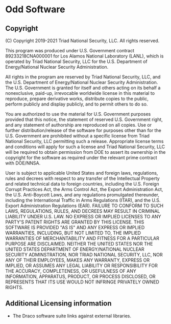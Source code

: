 # Odd Software

## Copyright

(C) Copyright 2019-2021 Triad National Security, LLC.  All rights reserved.

This program was produced under U.S. Government contract 89233218CNA000001 for
Los Alamos National Laboratory (LANL), which is operated by Triad National
Security, LLC for the U.S. Department of Energy/National Nuclear Security
Administration.

All rights in the program are reserved by Triad National Security, LLC, and the
U.S. Department of Energy/National Nuclear Security Administration. The
U.S. Government is granted for itself and others acting on its behalf a
nonexclusive, paid-up, irrevocable worldwide license in this material to
reproduce, prepare derivative works, distribute copies to the public, perform
publicly and display publicly, and to permit others to do so.

You are authorized to use the material for U.S. Government purposes provided
that this notice, the statement of reserved U.S. Government right, and any
statement of authorship are reproduced on all copies. Use or further
distribution/release of the software for purposes other than for the
U.S. Government are prohibited without a specific license from Triad National
Security, LLC permitting such a release. Appropriate license terms and
conditions will apply for such a license and Triad National Security, LLC will
be required to obtain permission from DOE to assert its ownership in the
copyright for the software as required under the relevant prime contract with
DOE/NNSA.

User is subject to applicable United States and foreign laws, regulations, rules
and decrees with respect to any transfer of the Intellectual Property and
related technical data to foreign countries, including the U.S. Foreign Corrupt
Practices Act, the Arms Control Act, the Export Administration Act, the
U.S. Anti-Boycott Laws, and any regulations promulgated thereunder, including
the International Traffic in Arms Regulations (ITAR), and the U.S. Export
Administration Regulations (EAR). FAILURE TO CONFORM TO SUCH LAWS, REGULATIONS,
RULES, AND DECREES MAY RESULT IN CRIMINAL LIABILITY UNDER U.S. LAW.  NO EXPRESS
OR IMPLIED LICENSES TO ANY PARTY'S PATENT RIGHTS ARE GRANTED BY THIS
LICENSE. THIS SOFTWARE IS PROVIDED "AS IS" AND ANY EXPRESS OR IMPLIED
WARRANTIES, INCLUDING, BUT NOT LIMITED TO, THE IMPLIED WARRANTIES OF
MERCHANTABILITY AND FITNESS FOR A PARTICULAR PURPOSE ARE DISCLAIMED. NEITHER THE
UNITED STATES NOR THE UNITED STATES DEPARTMENT OF ENERGY/NATIONAL NUCLEAR
SECURITY ADMINSTRATION, NOR TRIAD NATIONAL SECURITY, LLC, NOR ANY OF THEIR
EMPLOYEES, MAKES ANY WARRANTY, EXPRESS OR IMPLIED, OR ASSUMES ANY LEGAL
LIABILITY OR RESPONSIBILITY FOR THE ACCURACY, COMPLETENESS, OR USEFULNESS OF ANY
INFORMATION, APPARATUS, PRODUCT, OR PROCESS DISCLOSED, OR REPRESENTS THAT ITS
USE WOULD NOT INFRINGE PRIVATELY OWNED RIGHTS.

## Additional Licensing information

- The Draco software suite links against external libraries.
